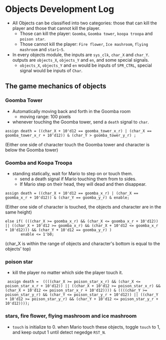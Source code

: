 # Objects Development Log
- All Objects can be classified into two categories: those that can kill the player and those that cannot kill the player.
  - Those can kill the player: `Goomba`, `Goomba tower`, `koopa troopa` and `poison star`.
  - Those cannot kill the player: `Fire flower`, `Ice mashroom`, `flying mashroom` and `star1~5`.
- In every objects module, the inputs are `sys_clk`, `char_X` and `char_Y`. outputs are `objects_X`, `objects_Y` and `en`, and some special signals.
  - `objects_X`, `objects_Y` and `en` would be inputs of `SPR_CTRL`, special signal would be inputs of `Char`. 
## The game mechanics of objects
 ### Goomba Tower
  - Automatically moving back and forth in the Goomba room
    - moving range: 100 pixels
  - whenever touching the Goomba tower, send a `death` signal to `char`.
```
assign death = ((char_X + 10'd12 == goomba_tower_x_r) | (char_X == goomba_tower_x_r + 10'd12)) & (char_Y > goomba_tower_y_r) ;
```
(Either one side of character touch the Goomba tower and character is below the Goomba tower)
### Goomba and Koopa Troopa
 - standing statically, wait for Mario to step on or touch them.
   - send a death signal if Mario touching them from to sides.
   - If Mario step on their head, they will dead and then disappear.
```
assign death = ((char_X + 10'd12 == goomba_x_r) | (char_X == goomba_x_r + 10'd12)) & (char_Y == goomba_y_r) & enable;
```
(Either one side of character is touched, the objects and character are in the same height)
```
else if( (((char_X >= goomba_x_r) && (char_X <= goomba_x_r + 10'd12)) || ((char_X + 10'd12 >= goomba_x_r) && (char_X + 10'd12 <= goomba_x_r + 10'd12))) && (char_Y + 10'd12 == goomba_y_r) )
       enable <= 1'b0;
```
(char_X is within the range of objects and character's bottom is equal to the objects' top)
### poison star
- kill the player no matter which side the player touch it.
```
 assign death =  ((((char_X >= poison_star_x_r) && (char_X <= poison_star_x_r + 10'd12)) || ((char_X + 10'd12 >= poison_star_x_r) && (char_X + 10'd12 <= poison_star_x_r + 10'd12)))) & ((((char_Y >= poison_star_y_r) && (char_Y <= poison_star_y_r + 10'd12)) || ((char_Y + 10'd12 >= poison_star_y_r) && (char_Y + 10'd12 <= poison_star_y_r + 10'd12))));
```
### stars, fire flower, flying mashroom and ice mashroom
- `touch` is initialize to 0. when Mario touch these objects, toggle `touch` to 1, and keep output 1 until detect negedge `RST_N`.
